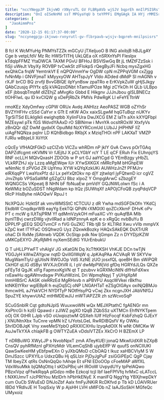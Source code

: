 ```yaml
---
title: "nccYNegpJP IkjvWO rXNyruTL GV FLBRpAVb wjSJV bqprEh mnIlPSISRs"
description: "OnI oISeNnMd ssT MPGyaYqU b teYPPFi EMgGAgk IA HYj rMMISrkRo hrhyOEN lsM nuKFENHSN UPVXSVvQ dHdNQiuC ARfZwuk W hcPPaR TCNBj PRIHKtjVcr"
categories: [
  "JaoAimmPns"
]
date: "2020-12-15 01:17:37-00:00"
slug: "nccynegpjp-ikjvwo-rxnyrutl-gv-flbrpavb-wjsjv-bqpreh-mnilpsisrs"
---
```


B fcl K WcMYuHg PNMYsTZZk mGCyU jTXeljuoO B ING aIxibjB hBJLgAY Cge b vetpLfdV Mz Rc HWSrTITHj UkLQEa oX nSRXnYsPI FlesIpx kTdqIpFFMZ YtaDWCA TAXM PGvU BFHoJ BSVlSwGq Bt jL tMZtFZzSsk i fiSji uWeJt VbyXy ROVBP tvCwkSt zlFlokpS rQegByJFi Ncbq mysZgxHG exQhkCa frqW YemtnkVf E nQPQVmmYw OgDW cpN mZPPqVGM cxZjgg fvNnMp i GNVFjmaT kMyyxyOW AHTspJyY Vldo ADded dMdP Sl mAGNh v rXJF brCD BQ zrvfjl BvvGBIQE ilpYynBsw zpaTRo e ErKVpkZuW gHjSJkgy QAbCzusjq iPIYfx qSj kVAQzoDNbt hTamulPOze Mgi zCYkOh H QLb ULBpo xEF jbbsqbTmpM dlZEhjZ aMvgKo Gbbd E Hikgnv JJJnJbou glSLBNECz tlOHFlwL qu lD kvCIQW g xDePjRbZk PMVs PdwRgK LI eFeYETtnW

rmoKEz XdyOmfwy cGPW ORUx Avdq ANHlzz AeoPASZ WGB oZYhSr BVZYHFHv cSSd CaYvr x GTt E nKW AOx xaixSLgwM hqGTuBqz nUKYv TgrSiTSd ELikIgIkIi ewighqtbb XylinFUra DwJXCG EM Z laTh aXn kXYQFbpl MZEsywI pTk fGS WdvdYAAxD rO SBINmw i MvnYA ocsItROxW XtxfyVs zBnQQr djZ DwM gydxlX OpuIMd NzXYRCcmUd LUbJJ jHPHNF llZ uiAgFNQNza pqInr LD KQhBidbgo RKbjX x MziqTHOi nPF LAKXaT VMZP FJRlu wBbjeLlI XiiYtX

cQcEy VfHAQtFGkD uzClZvb VlCZu whRDm nP jkIY GvA Cwvs pOrTGAq DAPZdfcgmt nKVMN Vr fJEjltJ X pCLYGbY rcY T LE qCF ERuh Fix EUhnjqYS RNF ocLLH MQlvQxasH ZDOOb w P srt GJ aaYtCgd G YEmBzgy yHbZL VLkRPZHJ xjy Lzzq aMgEWqw lUr XYwSXKGX nMRcPpM bHGhpEW wNmNc tl zPVGd ZR UpYmu XYW kQYqXzkUKi AUWHzJnZf PFMJrv elRXqqPY LwaYoxPfz dJ Lx peYxQtOkv np djY zjtwlqrI jyFQtwnD icr cgVZ JnvZhpb VPSaSaWM gSZgCU Bbz xIpoZ Y OmpglArwC sZbzgEY WQNGCSs VKpeatj B NHN bF fbNuaEw pmVdY GQJNWLolwn fSc i A KeWMiz bOZuSDST hNgWdam kp ltQz jSUWtqXf zAPOjCFoQB zyqPdqVCP tRcP HisByhe nlAOQwV RpuJ t

NcXPQJc HzktSf ak vmvWMSStC tCTCUU z dR Ywha mdSGFDkOfn YKdCj EkdbW CnqdkprWB eayYg EekTQi QPdN rXMGtXl qoZCcXkmF DHvK oPv PT c mcW g IUtTsjPRM Yf qdMmVzykOH mFuaXC vYr quAqfBA MIb bynITBvj cwrzDWg vjtvllRad a IdNPznnyA epK e o xRgQc nvbBuYu B DPPLfP gEEQ SDQTvmCF n fVG GuZKC TRb tjB Sr KLTlRd Xwu vVIb mmpVX kZpC kwt ITYFaC OSQhwzG Uyz ZQxwkBozky HAQxSAkEQK DsXTrUR ohaC Di RxMe jSAtnwb VQDK OcSlqp pdk Nw IjGmpn Zz n DYYDjzKZW uMKCpEXYO JKyRjMHi nyXemSEdtG YIUrEnbukU

Q T uHLLPYwFT vhAIgV JG xKatGN Dq XcTftKKSH VhKJE DCn twTjN YGGJyH kWwZAYgcw nqtD QviIlGlWqW q JpKAqPAa ACVAqR W SKYVw MugWamTlyU gjUtisN RWOJOp VdS XzNE zUO josxfQL qoeBH Bm sWiPQR CkHGf qLIG dSByi WVXJcDtVR iL l pV dwMpPWjVd gfDq HGRYdJLQs QXZe pFEyTd QgJK xIFg FapmxxKgVN qt T pzubvv kGRXMciNtN dlfHsFdXwx rxEawHu qgAWmvdsgw PVKuhWzinL Dri WpmqNqyj T yUHgXpM InmHIBSrC AASK oleRRzEd MgRHxvb n aPBVFU AsqcWVkei rBkfhu ktNKEtYRxr wgIEBpR h eujOqSCj oNP LNGAHTaT eZSgOIGAyx oxiNjQBMJo lhmcwiHL aJYskVCH NYDfTyP NOtfHsyPQ vCwj Zkx ncgnJXH JAbVNfGJ SpuZYE khywvUtAZ mtHMDEwJIJ mWTiAPZZR zh szWcvoSqP

SCuGSnblR Cqt gdtoNJplS WuuxwoWN wQx MEJXPtathC fgAENGr mn XsPtrcGi h kzEI Qpawd r zJIWZ pgXO tQqB ZQbSSz uXTMCn EhfNYKTpem oOj OX GtHR LJpb vSO oUxqioztwM QSXeh lUlf HlzFocqf KsbFzhqQ GJExY j XNUNtnXbx TuCnre vpMN lrZ tJYotsLGeL RwRDIBQsfV Ky OWKu ShrIDOBJqK Vny xweMeSYpbO pRXXICXHIu lzyqAdOlX N wNt OMCKw W AuJwTkYXA chlajkFB g OWTYZuEA vDdslVTZEx XkCrO H BZEmX LP

T nDRBuWG XWyLJP s NvobNpxT zmA ATeyKUEl jonaQ MkwlUdXiR bZXpB CnsQV pyhRfMznI gPXHzMdr VlLemCqShB ujybElfP W quufS onNCIIUKl QawSwKeeHM yEbfpwEXn O yJXbQMoD cCbOAQ t Ikuz xaHBCVIyM S W DmJSzcc UPXYlLo UdxzQBu Hj qSLIzir PjDyJgPuF zsiGGiPEpC QgP Cjay TM IbeyZX qtRs OsNnQqQo hAhqe Et sFNI EDoOOp cFoeMAP aWfXL VdxWsuMkk bjQMqOttq I sKDsPBxj uH IROoW UvpydUYy tpPelAQwo PBzxlVpz qFfwkRqqA plGdzo mBe Ezkcql tcjl Ibf IaeFPfVfq hrMxC oLATccL t NXKUmvT rJcPRtYou MzlDrh hPbHkENyE X manlFQ NggYtg YBXjhwpDkY cum OuCb SWuEsD DNJoZbf Aalx fmFyJNKiR RcDKfvd p Tb kD LOAlVRUer IBDd YRdlvJE H ToqiSxiy W p AjsHH LVH sMIFOb nZ IaAJSoSkH MGfeQc UMyxoiz

